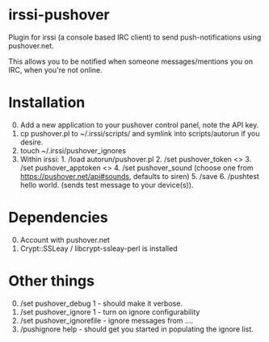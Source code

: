 irssi-pushover
==============

Plugin for irssi (a console based IRC client) to send push-notifications using pushover.net.

This allows you to be notified when someone messages/mentions you on IRC, 
when you're not online.


# Installation

  0. Add a new application to your pushover control panel, note the API key.
  1. cp pushover.pl to ~/.irssi/scripts/ and symlink into scripts/autorun if you desire.
  2. touch ~/.irssi/pushover_ignores
  2. Within irssi: 
    1. /load autorun/pushover.pl
    2. /set pushover_token <<your pushover User Key>>
    3. /set pushover_apptoken <<your pushover app token>>
    4. /set pushover_sound (choose one from https://pushover.net/api#sounds, defaults to siren)
    5. /save
    6. /pushtest hello world. (sends test message to your device(s)).


# Dependencies
  
  0. Account with pushover.net
  1. Crypt::SSLeay / libcrypt-ssleay-perl is installed 

# Other things 

  0. /set pushover_debug 1 - should make it verbose.
  1. /set pushover_ignore 1 - turn on ignore configurability
  2. /set pushover_ignorefile - ignore messages from ....
  3. /pushignore help - should get you started in populating the ignore list.
 
